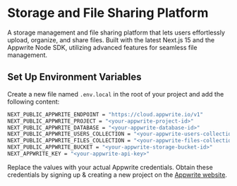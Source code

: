 # Storage and File Sharing Platform

A storage management and file sharing platform that lets users effortlessly upload, organize, and share files. Built with the latest Next.js 15 and the Appwrite Node SDK, utilizing advanced features for seamless file management.

## Set Up Environment Variables

Create a new file named `.env.local` in the root of your project and add the following content:

```bash
NEXT_PUBLIC_APPWRITE_ENDPOINT = "https://cloud.appwrite.io/v1"
NEXT_PUBLIC_APPWRITE_PROJECT = "<your-appwrite-project-id>"
NEXT_PUBLIC_APPWRITE_DATABASE = "<your-appwrite-database-id>"
NEXT_PUBLIC_APPWRITE_USERS_COLLECTION = "<your-appwrite-users-collection-id>"
NEXT_PUBLIC_APPWRITE_FILES_COLLECTION = "<your-appwrite-files-collection-id>"
NEXT_PUBLIC_APPWRITE_BUCKET = "<your-appwrite-storage-bucket-id>"
NEXT_APPWRITE_KEY = "<your-appwrite-api-key>"
```

Replace the values with your actual Appwrite credentials. Obtain these credentials by signing up &
creating a new project on the [Appwrite website](https://appwrite.io/).
